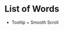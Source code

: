 # List of Words

- Tooltip + Smooth Scroll

<!---
- Simple tooltip that displays the title tag when hovered over products in an image
- Scroll to the corresponding list when a letter is clicked
--->